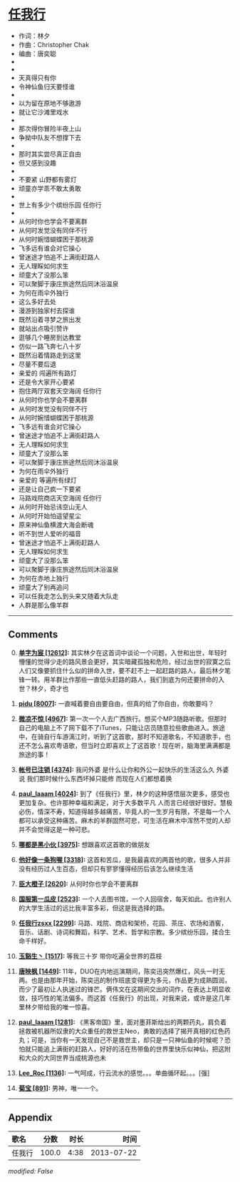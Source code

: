 # [任我行](https://music.163.com/song?id=27483202)

* 作词：林夕
* 作曲：Christopher Chak
* 编曲：唐奕聪
*
*
* 天真得只有你
* 令神仙鱼归天要怪谁
* 
* 以为留在原地不够遨游
* 就让它沙滩里戏水
* 
* 那次得你冒险半夜上山
* 争拗中队友不想撑下去
* 
* 那时其实尝尽真正自由
* 但又感到没趣
* 
* 不要紧 山野都有雾灯
* 顽童亦学乖不敢太勇敢
* 
* 世上有多少个缤纷乐园 任你行
* 
* 从何时你也学会不要离群
* 从何时发觉没有同伴不行
* 从何时婉惜蝴蝶困于那桃源
* 飞多远有谁会对它操心
* 曾迷途才怕追不上满街赶路人
* 无人理睬如何求生
* 顽童大了没那么笨
* 可以聚脚于康庄旅途然后同沐浴温泉
* 为何在雨伞外独行
* 这么多好去处
* 漫游到独家村去探谁
* 既然沿着寻梦之旅出发
* 就站出点吸引赞许
* 逛够几个睡房到达教堂
* 仿似一路飞奔七八十岁
* 既然沿着情路走到这里
* 尽量不要后退
* 亲爱的 闯遍所有路灯
* 还是令大家开心要紧
* 抱住两厅双套天空海阔 任你行
* 从何时你也学会不要离群
* 从何时发觉没有同伴不行
* 从何时婉惜蝴蝶困于那桃源
* 飞多远有谁会对它操心
* 曾迷途才怕追不上满街赶路人
* 无人理睬如何求生
* 顽童大了没那么笨
* 可以聚脚于康庄旅途然后同沐浴温泉
* 为何在雨伞外独行
* 亲爱的 等遍所有绿灯
* 还是让自己疯一下要紧
* 马路戏院商店天空海阔 任你行
* 从何时开始忌讳空山无人
* 从何时开始怕遥望星尘
* 原来神仙鱼横渡大海会断魂
* 听不到世人爱听的福音
* 曾迷途才怕追不上满街赶路人
* 无人理睬如何求生
* 顽童大了没那么笨
* 可以聚脚于康庄旅途然后同沐浴温泉
* 为何在赤地上独行
* 顽童大了别再追问
* 可以任我走怎么到头来又随着大队走
* 人群是那么像羊群


---

## Comments
0. **[单字为宸 \[12612\]](https://music.163.com/#/user/home?id=35926334):** 其实林夕在这首词中谈论一个问题，入世和出世，年轻时懵懂的觉得少走的路风景会更好，其实暗藏孤独和危险，经过出世的寂寞之后人们又像要抓住什么似的拼命入世，要不赶不上一起赶路的路人，最后林夕笔锋一转。用羊群比作那些一直低头赶路的路人，我们到底为何还要拼命的入世？林夕，奇才也

1. **[pidu \[8007\]](https://music.163.com/#/user/home?id=30575150):** 一直喊着要自由要自由，但真的给了你自由，你敢要吗？

2. **[微凉不惊 \[4967\]](https://music.163.com/#/user/home?id=3777844):** 第一次一个人去广西旅行。想买个MP3随路听歌。但那时自己的电脑上不了网下载不了iTunes，只能让店员随意拉些歌曲进入。旅途中，在骑自行车游漓江时，听到了这首歌，那时不知道歌名，不知道歌手，也还不怎么喜欢粤语歌，但当时立即喜欢上了这首歌！现在听，脑海里满满都是旅途的事！

3. **[帐号已注销 \[4374\]](https://music.163.com/#/user/home?id=39785378):** 我问外婆 是什么让你和外公一起快乐的生活这么久 外婆说 我们那时候什么东西坏掉只能修  而现在人们都想着换

4. **[paul_laaam \[4024\]](https://music.163.com/#/user/home?id=385779):** 到了《任我行》里，林夕的这种感悟层次更多，感受也更加复杂。也许那种幸福和满足，对于大多数平凡 人而言已经很好很好。慧极必伤，情深不寿，知道得越多越痛苦，毕竟人的一生岁月有限，不是每一个人都可以承受这种痛苦。麻木的羊群固然可悲，可生活在麻木中浑然不觉的人却并不会觉得这是一种可悲。

5. **[哪都是黑小伙 \[3975\]](https://music.163.com/#/user/home?id=40495718):** 想跟喜欢这首歌的做朋友

6. **[他好像一条狗喔 \[3318\]](https://music.163.com/#/user/home?id=45305356):** 这首和苦瓜，是我最喜欢的两首他的歌，很多人并非没有经历过人生百态，但却只有寥寥懂得经历后该怎么继续生活

7. **[臣大橙子 \[2620\]](https://music.163.com/#/user/home?id=46009396):** 从何时你也学会不要离群

8. **[国服第一瓜皮 \[2523\]](https://music.163.com/#/user/home?id=132754090):** 一个人去图书馆，一个人回宿舍，每天如此。也许别人的大学生活过的远比我丰富多彩，但这是我选择的路。

9. **[任我行zsxx \[2299\]](https://music.163.com/#/user/home?id=318682864):** 马路、戏院、商店和架桥，花园、茶庄、农场和酒窖，音乐、话剧、诗词和舞蹈，科学、艺术、哲学和宗教。多少缤纷乐园，揉合生命千样好。

10. **[玉谿生丶 \[1517\]](https://music.163.com/#/user/home?id=426202498):** 等我三十岁 带你吃遍全世界的荔枝

11. **[唐映枫 \[1449\]](https://music.163.com/#/user/home?id=233456):** 11年，DUO在内地巡演期间，陈奕迅突然爆红，风头一时无两。也是由那年开始，陈奕迅的制作班底变得更为多元，作品更为成熟圆润，而少了最初让人执迷过的锋芒。俩伟文在这期间交出的词作，在表达上明显收敛，技巧性的笔法偏多。而这首《任我行》的出现，对我来说，或许是这几年里林夕带给我的唯一惊喜。

12. **[paul_laaam \[1281\]](https://music.163.com/#/user/home?id=385779):** 《黑客帝国》里，面对墨菲斯给出的两颗药丸，肩负着拯救被机器所奴隶的大众重任的救世主Neo，勇敢的选择了揭开真相的红色药丸；可是，当你有一天发现自己不是救世主，却只是一只神仙鱼的时候呢？恐怕就只能追上满街的赶路人，好好的活在热带鱼的世界里快乐似神仙，把这附和大众的大同世界当成桃源也未

13. **[Lee_Roc \[1136\]](https://music.163.com/#/user/home?id=41795280):** 一气呵成，行云流水的感觉。。。单曲循环起。。。[强]

14. **[菊宝 \[891\]](https://music.163.com/#/user/home?id=9483366):** 男神，唯一一个。



---

## Appendix

|歌名|分数|时长|时间|
|:---|:---:|---:|---:|
|任我行|100.0|4:38|2013-07-22

*modified: False*